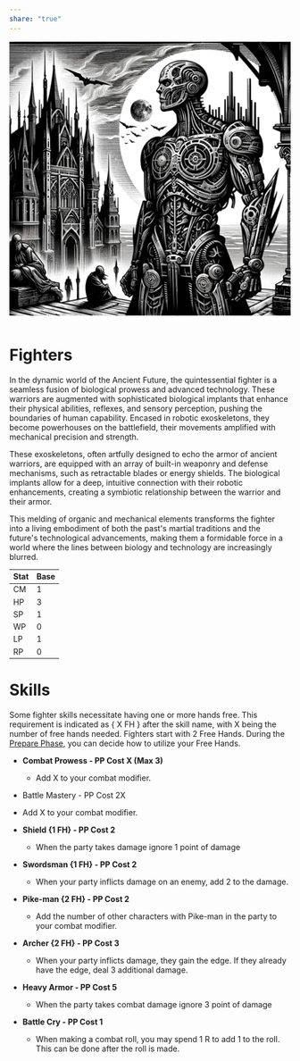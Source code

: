```yaml
---  
share: "true"  
---  
```

  
  
![Pasted image 20240126171458](./Pasted%20image%2020240126171458.png)  
  
# Fighters  
  
In the dynamic world of the Ancient Future, the quintessential fighter is a seamless fusion of biological prowess and advanced technology. These warriors are augmented with sophisticated biological implants that enhance their physical abilities, reflexes, and sensory perception, pushing the boundaries of human capability. Encased in robotic exoskeletons, they become powerhouses on the battlefield, their movements amplified with mechanical precision and strength.   
  
These exoskeletons, often artfully designed to echo the armor of ancient warriors, are equipped with an array of built-in weaponry and defense mechanisms, such as retractable blades or energy shields. The biological implants allow for a deep, intuitive connection with their robotic enhancements, creating a symbiotic relationship between the warrior and their armor.   
  
This melding of organic and mechanical elements transforms the fighter into a living embodiment of both the past's martial traditions and the future's technological advancements, making them a formidable force in a world where the lines between biology and technology are increasingly blurred.  
  
| Stat | Base |  
| ---- | ---- |  
| CM | 1 |  
| HP | 3 |  
| SP | 1 |  
| WP | 0 |  
| LP | 1 |  
| RP | 0 |  
  
# Skills  
  
Some fighter skills necessitate having one or more hands free. This requirement is indicated as { X FH } after the skill name, with X being the number of free hands needed. Fighters start with 2 Free Hands. During the [Prepare Phase](./Prepare%20Phase.html), you can decide how to utilize your Free Hands.  
  
- **Combat Prowess - PP Cost X (Max 3)**  
  - Add X to your combat modifier.  
  
- Battle Mastery - PP Cost 2X  
 - Add X to your combat modifier.  
  
- **Shield {1 FH} - PP Cost 2**  
  - When the party takes damage ignore 1 point of damage  
  
- **Swordsman {1 FH} - PP Cost 2**  
  - When your party inflicts damage on an enemy, add 2 to the damage.  
  
- **Pike-man {2 FH} - PP Cost 2**  
  - Add the number of other characters with Pike-man in the party to your combat modifier.  
  
- **Archer {2 FH} - PP Cost 3**  
  - When your party inflicts damage, they gain the edge. If they already have the edge, deal 3 additional damage.  
  
- **Heavy Armor - PP Cost 5**  
  - When the party takes combat damage ignore 3 point of damage  
  
- **Battle Cry - PP Cost 1**  
  - When making a combat roll, you may spend 1 R to add 1 to the roll. This can be done after the roll is made.